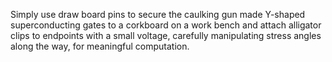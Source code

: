 Simply use draw board pins to secure the caulking gun made Y-shaped superconducting gates to a corkboard on a work bench and attach alligator clips to endpoints with a small voltage, carefully manipulating stress angles along the way, for meaningful computation.
